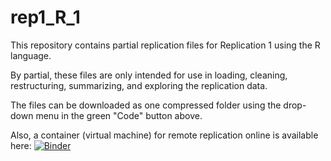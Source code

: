 # rep1_R_1
This repository contains partial replication files for Replication 1 using the R language.

By partial, these files are only intended for use in loading, cleaning, restructuring, summarizing, and exploring the replication data.

The files can be downloaded as one compressed folder using the drop-down menu in the green "Code" button above.

Also, a container (virtual machine) for remote replication online is available here:
[![Binder](https://mybinder.org/badge_logo.svg)](https://mybinder.org/v2/gh/mattcingram/rep1_R_1/HEAD)
